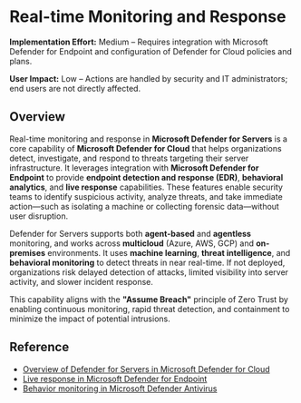 # Real-time Monitoring and Response

**Implementation Effort:** Medium – Requires integration with Microsoft Defender for Endpoint and configuration of Defender for Cloud policies and plans.

**User Impact:** Low – Actions are handled by security and IT administrators; end users are not directly affected.

## Overview

Real-time monitoring and response in **Microsoft Defender for Servers** is a core capability of **Microsoft Defender for Cloud** that helps organizations detect, investigate, and respond to threats targeting their server infrastructure. It leverages integration with **Microsoft Defender for Endpoint** to provide **endpoint detection and response (EDR)**, **behavioral analytics**, and **live response** capabilities. These features enable security teams to identify suspicious activity, analyze threats, and take immediate action—such as isolating a machine or collecting forensic data—without user disruption.

Defender for Servers supports both **agent-based** and **agentless** monitoring, and works across **multicloud** (Azure, AWS, GCP) and **on-premises** environments. It uses **machine learning**, **threat intelligence**, and **behavioral monitoring** to detect threats in near real-time. If not deployed, organizations risk delayed detection of attacks, limited visibility into server activity, and slower incident response.

This capability aligns with the **"Assume Breach"** principle of Zero Trust by enabling continuous monitoring, rapid threat detection, and containment to minimize the impact of potential intrusions.

## Reference

- [Overview of Defender for Servers in Microsoft Defender for Cloud](https://learn.microsoft.com/en-us/azure/defender-for-cloud/defender-for-servers-overview)
- [Live response in Microsoft Defender for Endpoint](https://learn.microsoft.com/en-us/defender-endpoint/live-response)
- [Behavior monitoring in Microsoft Defender Antivirus](https://learn.microsoft.com/en-us/defender-endpoint/behavior-monitor)
